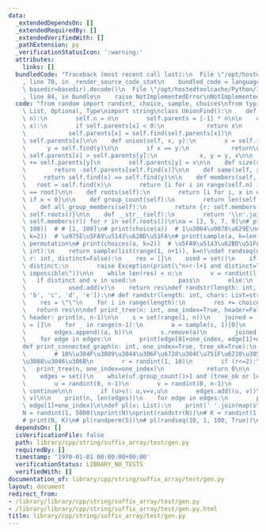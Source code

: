 ```yaml
---
data:
  _extendedDependsOn: []
  _extendedRequiredBy: []
  _extendedVerifiedWith: []
  _pathExtension: py
  _verificationStatusIcon: ':warning:'
  attributes:
    links: []
  bundledCode: "Traceback (most recent call last):\n  File \"/opt/hostedtoolcache/Python/3.8.5/x64/lib/python3.8/site-packages/onlinejudge_verify/documentation/build.py\"\
    , line 70, in _render_source_code_stat\n    bundled_code = language.bundle(stat.path,\
    \ basedir=basedir).decode()\n  File \"/opt/hostedtoolcache/Python/3.8.5/x64/lib/python3.8/site-packages/onlinejudge_verify/languages/python.py\"\
    , line 84, in bundle\n    raise NotImplementedError\nNotImplementedError\n"
  code: "from random import randint, choice, sample, choices\nfrom typing import TYPE_CHECKING,\
    \ List, Optional, Type\nimport string\nclass UnionFind():\n    def __init__(self,\
    \ n):\n        self.n = n\n        self.parents = [-1] * n\n\n    def find(self,\
    \ x):\n        if self.parents[x] < 0:\n            return x\n        else:\n\
    \            self.parents[x] = self.find(self.parents[x])\n            return\
    \ self.parents[x]\n\n    def union(self, x, y):\n        x = self.find(x)\n  \
    \      y = self.find(y)\n\n        if x == y:\n            return\n\n        if\
    \ self.parents[x] > self.parents[y]:\n            x, y = y, x\n\n        self.parents[x]\
    \ += self.parents[y]\n        self.parents[y] = x\n\n    def size(self, x):\n\
    \        return -self.parents[self.find(x)]\n\n    def same(self, x, y):\n   \
    \     return self.find(x) == self.find(y)\n\n    def members(self, x):\n     \
    \   root = self.find(x)\n        return [i for i in range(self.n) if self.find(i)\
    \ == root]\n\n    def roots(self):\n        return [i for i, x in enumerate(self.parents)\
    \ if x < 0]\n\n    def group_count(self):\n        return len(self.roots())\n\n\
    \    def all_group_members(self):\n        return {r: self.members(r) for r in\
    \ self.roots()}\n\n    def __str__(self):\n        return '\\n'.join('{}: {}'.format(r,\
    \ self.members(r)) for r in self.roots())\n\na = [3, 5, 7, 9]\n# print(randint(1,\
    \ 100))  # # [1, 100]\n# print(choice(a))  # 1\u3064\u9078\u629E\n# print(sample(a,\
    \ k=2))  # \u975E\u5FA9\u5143\u62BD\u51FA\n# print(sample(a, k=len(L)))  # random\
    \ permutation\n# print(choices(a, k=2))  # \u5FA9\u5143\u62BD\u51FA\ndef randperm(n:\
    \ int):\n    return sample(list(range(1, n+1)), k=n)\ndef randseq(n: int, l: int,\
    \ r: int, distinct=False):\n    res = []\n    used = set()\n    if (n>r-l+1) and\
    \ distinct:\n        raise Exception(print(\"n>r-l+1 and distinct=True is not\
    \ impossible\"))\n\n    while len(res) < n:\n        v = randint(l, r)\n     \
    \   if distinct and v in used:\n            pass\n        else:\n            res.append(v)\n\
    \            used.add(v)\n    return res\ndef randstr(length: int, chars: List=['a',\
    \ 'b', 'c', 'd', 'e']):\n# def randstr(length: int, chars: List=string.ascii_lowercase):\n\
    \    res = \"\"\n    for i in range(length):\n        res += choice(chars)\n \
    \   return res\n\ndef print_tree(n: int, one_index=True, header=False):\n    if\
    \ header: print(n, n-1)\n\n    s = set(range(1, n))\n    joined = [0]\n    edges\
    \ = []\n    for _ in range(n-1):\n        a = sample(s, 1)[0]\n        b = choice(joined)\n\
    \        edges.append((a, b))\n        s.remove(a)\n        joined.append(a)\n\
    \    for edge in edges:\n        print(edge[0]+one_index, edge[1]+one_index)\n\
    def print_connected_graph(n: int, one_index=True, tree_ok=True):\n    if tree_ok:\n\
    \        # 10%\u304F\u3089\u3044\u306F\u6728\u304C\u751F\u6210\u3055\u308C\u308B\
    \u3088\u3046\u306B\n        r = randint(1, 10)\n        if (r<=2):\n         \
    \   print_tree(n, one_index=one_index)\n            return 0\n\n    uf = UnionFind(n)\n\
    \    edges = set()\n    while(uf.group_count()>1 and (tree_ok or len(edges)>=n)):\n\
    \        u = randint(0, n-1)\n        v = randint(0, n-1)\n        if (u==v):\
    \ continue\n\n        if (u>v): u,v=v,u\n        edges.add((u, v))\n        uf.union(u,\
    \ v)\n\n    print(n, len(edges))\n    for edge in edges:\n        print(edge[0]+one_index,\
    \ edge[1]+one_index)\n\ndef pl(x: List):\n    print(' '.join(map(str, x)))\n\n\
    N = randint(1, 5000)\nprint(N)\nprint(randstr(N))\n# K = randint(1, 100000)\n\
    # print(N, K)\n# pl(randperm(5))\n# pl(randseq(10, 1, 100, True))\n"
  dependsOn: []
  isVerificationFile: false
  path: library/cpp/string/suffix_array/test/gen.py
  requiredBy: []
  timestamp: '1970-01-01 00:00:00+00:00'
  verificationStatus: LIBRARY_NO_TESTS
  verifiedWith: []
documentation_of: library/cpp/string/suffix_array/test/gen.py
layout: document
redirect_from:
- /library/library/cpp/string/suffix_array/test/gen.py
- /library/library/cpp/string/suffix_array/test/gen.py.html
title: library/cpp/string/suffix_array/test/gen.py
---
```

